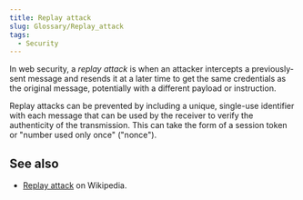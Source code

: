 ```yaml
---
title: Replay attack
slug: Glossary/Replay_attack
tags:
  - Security
---
```


In web security, a _replay attack_ is when an attacker intercepts a previously-sent message and resends it at a later time to get the same credentials as the original message, potentially with a different payload or instruction.

Replay attacks can be prevented by including a unique, single-use identifier with each message that can be used by the receiver to verify the authenticity of the transmission. This can take the form of a session token or "number used only once" ("nonce").

## See also

- [Replay attack](https://en.wikipedia.org/wiki/Replay_attack) on Wikipedia.
